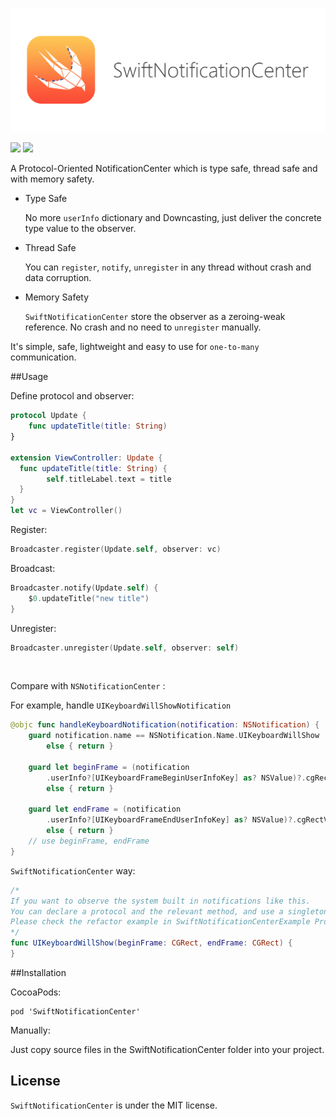 
<p align="center"> <img src="logo.png" />
<br>

[![](http://img.shields.io/badge/iOS-8.0%2B-blue.svg)]() [![](http://img.shields.io/badge/Swift-3.0-blue.svg)]()



A Protocol-Oriented NotificationCenter which is type safe, thread safe and with memory safety.

- Type Safe

	No more `userInfo` dictionary and Downcasting, just deliver the concrete type value to the observer.
	
- Thread Safe

	You can `register`, `notify`, `unregister` in any thread without crash and data corruption.
	
- Memory Safety

	 `SwiftNotificationCenter` store the observer as a zeroing-weak reference. No crash and no need to `unregister` manually.
		
It's simple, safe, lightweight and easy to use for `one-to-many` communication.


##Usage

Define protocol and observer:

~~~swift
protocol Update {
    func updateTitle(title: String)
}

extension ViewController: Update {
  func updateTitle(title: String) {
  		self.titleLabel.text = title
  }
}
let vc = ViewController()
~~~

Register:

~~~swift
Broadcaster.register(Update.self, observer: vc)
~~~

Broadcast:

~~~swift
Broadcaster.notify(Update.self) {
    $0.updateTitle("new title")
}
~~~

Unregister:

~~~swift
Broadcaster.unregister(Update.self, observer: self)
~~~

<br>

Compare with `NSNotificationCenter` :

For example, handle `UIKeyboardWillShowNotification`

~~~swift
@objc func handleKeyboardNotification(notification: NSNotification) {
    guard notification.name == NSNotification.Name.UIKeyboardWillShow
        else { return }
    
    guard let beginFrame = (notification
        .userInfo?[UIKeyboardFrameBeginUserInfoKey] as? NSValue)?.cgRectValue
        else { return }
    
    guard let endFrame = (notification
        .userInfo?[UIKeyboardFrameEndUserInfoKey] as? NSValue)?.cgRectValue
        else { return }
    // use beginFrame, endFrame
}
~~~

`SwiftNotificationCenter` way:

~~~swift
/*
If you want to observe the system built in notifications like this.
You can declare a protocol and the relevant method, and use a singleton as a mediator to observe system's notification, then notify our observers.
Please check the refactor example in SwiftNotificationCenterExample Project.
*/
func UIKeyboardWillShow(beginFrame: CGRect, endFrame: CGRect) {
}
~~~

##Installation

CocoaPods:

~~~
pod 'SwiftNotificationCenter'
~~~

Manually: 

Just copy source files in the SwiftNotificationCenter folder into your project.


## License

`SwiftNotificationCenter` is under the MIT license.